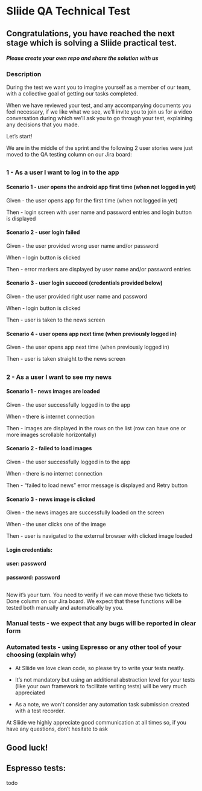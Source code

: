 # Sliide QA Technical Test
## Congratulations, you have reached the next stage which is solving a Sliide practical test.
##### Please create your own repo and share the solution with us

### Description
During the test we want you to imagine yourself as a member of our team, with a collective goal of getting our tasks completed. 

When we have reviewed your test, and any accompanying documents you feel necessary, if we like what we see, we’ll invite you to join us for a video conversation during which we’ll ask you to go through your test, explaining any decisions that you made.

Let’s start!

We are in the middle of the sprint and the following 2 user stories were just moved to the QA testing column on our Jira board:

##
### 1 - As a user I want to log in to the app

#### Scenario 1 - user opens the android app first time (when not logged in yet)

Given - the user opens app for the first time (when not logged in yet)

Then - login screen with user name and password entries and login button is displayed

#### Scenario 2 - user login failed

Given - the user provided wrong user name and/or password

When - login button is clicked

Then - error markers are displayed by user name and/or password entries

#### Scenario 3 - user login succeed (credentials provided below)

Given - the user provided right user name and password

When - login button is clicked

Then - user is taken to the news screen

#### Scenario 4 - user opens app next time (when previously logged in)

Given - the user opens app next time (when previously logged in)

Then - user is taken straight to the news screen

 ##

### 2 - As a user I want to see my news

#### Scenario 1 - news images are loaded

Given - the user successfully logged in to the app

When - there is internet connection

Then - images are displayed in the rows on the list (row can have one or more images scrollable horizontally)

#### Scenario 2 - failed to load images

Given - the user successfully logged in to the app

When - there is no internet connection

Then - “failed to load news” error message is displayed and Retry button

#### Scenario 3 - news image is clicked

Given - the news images are successfully loaded on the screen

When - the user clicks one of the image

Then - user is navigated to the external browser with clicked image loaded

#### Login credentials:
#### user: password
#### password: password

##

Now it’s your turn. You need to verify if we can move these two tickets to Done column on our Jira board.
We expect that these functions will be tested both manually and automatically by you.

### Manual tests - we expect that any bugs will be reported in clear form

### Automated tests - using Espresso or any other tool of your choosing (explain why)

* At Sliide we love clean code, so please try to write your tests neatly. 

* It’s not mandatory but using an additional abstraction level for your tests (like your own framework to facilitate writing tests) will be very much appreciated

* As a note, we won't consider any automation task submission created with a test recorder.


At Sliide we highly appreciate good communication at all times so, if you have any questions, don’t hesitate to ask   

## Good luck!   


## Espresso tests:
todo 